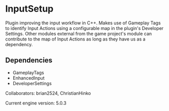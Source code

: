 # InputSetup
Plugin improving the input workflow in C++. Makes use of Gameplay Tags to identify Input Actions using a configurable map in the plugin's Developer Settings. Other modules external from the game project's module can contribute to the map of Input Actions as long as they have us as a dependency.

## Dependencies
- GameplayTags
- EnhancedInput
- DeveloperSettings

Collaborators: brian2524, ChristianHinko

Current engine version: 5.0.3
                                       